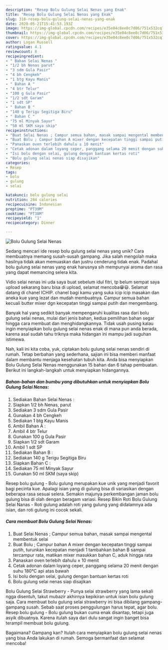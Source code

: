 ```yaml
---
description: "Resep Bolu Gulung Selai Nenas yang Enak"
title: "Resep Bolu Gulung Selai Nenas yang Enak"
slug: 310-resep-bolu-gulung-selai-nenas-yang-enak
date: 2020-05-21T15:41:53.193Z
image: https://img-global.cpcdn.com/recipes/e35e04c8ee0c7d06/751x532cq70/bolu-gulung-selai-nenas-foto-resep-utama.jpg
thumbnail: https://img-global.cpcdn.com/recipes/e35e04c8ee0c7d06/751x532cq70/bolu-gulung-selai-nenas-foto-resep-utama.jpg
cover: https://img-global.cpcdn.com/recipes/e35e04c8ee0c7d06/751x532cq70/bolu-gulung-selai-nenas-foto-resep-utama.jpg
author: Logan Russell
ratingvalue: 4.1
reviewcount: 8
recipeingredient:
- " Bahan Selai Nenas "
- "1/2 bh Nenas parut"
- "3 sdm Gula Pasir"
- "4 bh Cengkeh"
- "1 btg Kayu Manis"
- " Bahan A "
- "4 btr Telur"
- "100 g Gula Pasir"
- "1/2 sdt Garam"
- "1 sdt SP"
- " Bahan B "
- "140 g Terigu Segitiga Biru"
- " Bahan C "
- "75 ml Minyak Sayur"
- "50 ml SKM saya skip"
recipeinstructions:
- "Buat Selai Nenas ; Campur semua bahan, masak sampai mengental membentuk selai"
- "Buat Bolu ; Campur bahan A mixer dengan kecepatan tinggi sampai putih, turunkan kecepatan menjadi 1 tambahkan bahan B sampai tercampur rata, matikan mixer masukkan bahan C, aduk hingga rata"
- "Panaskan oven terlebih dahulu ± 10 menit"
- "Cetak adonan dalam loyang ceper, panggang selama 20 menit dengan suhu 180°C api atas bawah"
- "Isi bolu dengan selai, gulung dengan bantuan kertas roti"
- "Bolu gulung selai nenas siap disajikan"
categories:
- Resep
tags:
- bolu
- gulung
- selai

katakunci: bolu gulung selai 
nutrition: 284 calories
recipecuisine: Indonesian
preptime: "PT39M"
cooktime: "PT38M"
recipeyield: "1"
recipecategory: Dinner

---
```



![Bolu Gulung Selai Nenas](https://img-global.cpcdn.com/recipes/e35e04c8ee0c7d06/751x532cq70/bolu-gulung-selai-nenas-foto-resep-utama.jpg)

Sedang mencari ide resep bolu gulung selai nenas yang unik? Cara membuatnya memang susah-susah gampang. Jika salah mengolah maka hasilnya tidak akan memuaskan dan justru cenderung tidak enak. Padahal bolu gulung selai nenas yang enak harusnya sih mempunyai aroma dan rasa yang dapat memancing selera kita.

Vidio selai nenas ini uda saya buat sebelum idul fitri, tp belum sempat saya upload sekarang baru bisa di upload, selamat mencoba😁😃. Selamat datang di chanel ICHIP. chanel bagi kamu yang suka icip icip masakan dan aneka kue yang lezat dan mudah membuatnya. Campur semua bahan kecuali butter mixer dgn kecepatan tinggi sampai putih dan mengembang.

Banyak hal yang sedikit banyak mempengaruhi kualitas rasa dari bolu gulung selai nenas, mulai dari jenis bahan, kedua pemilihan bahan segar hingga cara membuat dan menghidangkannya. Tidak usah pusing kalau ingin menyiapkan bolu gulung selai nenas enak di mana pun anda berada, karena asal sudah tahu triknya maka hidangan ini mampu jadi suguhan istimewa.


Nah, kali ini kita coba, yuk, ciptakan bolu gulung selai nenas sendiri di rumah. Tetap berbahan yang sederhana, sajian ini bisa memberi manfaat dalam membantu menjaga kesehatan tubuh kita. Anda bisa menyiapkan Bolu Gulung Selai Nenas menggunakan 15 bahan dan 6 tahap pembuatan. Berikut ini langkah-langkah untuk menyiapkan hidangannya.

<!--inarticleads1-->

##### Bahan-bahan dan bumbu yang dibutuhkan untuk menyiapkan Bolu Gulung Selai Nenas:

1. Sediakan  Bahan Selai Nenas :
1. Siapkan 1/2 bh Nenas, parut
1. Sediakan 3 sdm Gula Pasir
1. Gunakan 4 bh Cengkeh
1. Sediakan 1 btg Kayu Manis
1. Ambil  Bahan A :
1. Ambil 4 btr Telur
1. Gunakan 100 g Gula Pasir
1. Siapkan 1/2 sdt Garam
1. Ambil 1 sdt SP
1. Sediakan  Bahan B :
1. Sediakan 140 g Terigu Segitiga Biru
1. Siapkan  Bahan C :
1. Sediakan 75 ml Minyak Sayur
1. Gunakan 50 ml SKM (saya skip)


Resep bolu gulung - Bolu gulung merupakan kue unik yang menjadi favorit bagi pecinta kue. Apalagi isian yang di gulung bisa di variasikan dengan beberapa rasa sesuai selera. Semakin majunya perkembangan jaman bolu gulung bisa di olah dengan beragam variasi. Resep Bikin Roti Bolu Gulung Selai Nanas - Roti gulung adalah roti yang gulung yang didalamnya ada isian, dan roti gulung ini cocok sekali. 

<!--inarticleads2-->

##### Cara membuat Bolu Gulung Selai Nenas:

1. Buat Selai Nenas ; Campur semua bahan, masak sampai mengental membentuk selai
1. Buat Bolu ; Campur bahan A mixer dengan kecepatan tinggi sampai putih, turunkan kecepatan menjadi 1 tambahkan bahan B sampai tercampur rata, matikan mixer masukkan bahan C, aduk hingga rata
1. Panaskan oven terlebih dahulu ± 10 menit
1. Cetak adonan dalam loyang ceper, panggang selama 20 menit dengan suhu 180°C api atas bawah
1. Isi bolu dengan selai, gulung dengan bantuan kertas roti
1. Bolu gulung selai nenas siap disajikan


Bolu Gulung Selai Strawberry - Punya selai strawberry yang lama sekali ngga disentuh, takut mubazir akhirnya kepikiran untuk isian bolu gulung saja. Cara membuat bolu gulung selai strawberry ini bisa dibilang gampang-gampang susah. Sebab saat proses penggulungan harus tepat, agar bolu. Resep bolu gulung - Bolu gulung bukan cuma enak disantap, tetapi juga asyik dibuatnya. Karena itulah saya dari dulu sangat ingin banget bisa terampil membuat bolu gulung. 

Bagaimana? Gampang kan? Itulah cara menyiapkan bolu gulung selai nenas yang bisa Anda lakukan di rumah. Semoga bermanfaat dan selamat mencoba!
